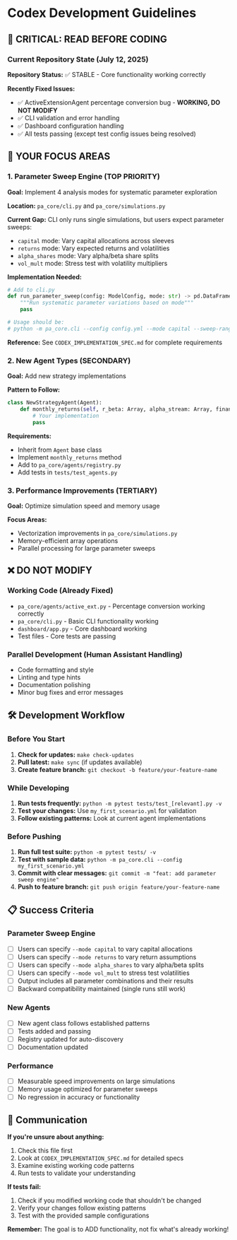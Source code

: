 # Codex Development Guidelines

## 🚨 CRITICAL: READ BEFORE CODING

### Current Repository State (July 12, 2025)

**Repository Status:** ✅ STABLE - Core functionality working correctly

**Recently Fixed Issues:**
- ✅ ActiveExtensionAgent percentage conversion bug - **WORKING, DO NOT MODIFY**
- ✅ CLI validation and error handling
- ✅ Dashboard configuration handling
- ✅ All tests passing (except test config issues being resolved)

## 🎯 YOUR FOCUS AREAS

### 1. Parameter Sweep Engine (TOP PRIORITY)
**Goal:** Implement 4 analysis modes for systematic parameter exploration

**Location:** `pa_core/cli.py` and `pa_core/simulations.py`

**Current Gap:** CLI only runs single simulations, but users expect parameter sweeps:
- `capital` mode: Vary capital allocations across sleeves
- `returns` mode: Vary expected returns and volatilities
- `alpha_shares` mode: Vary alpha/beta share splits
- `vol_mult` mode: Stress test with volatility multipliers

**Implementation Needed:**
```python
# Add to cli.py
def run_parameter_sweep(config: ModelConfig, mode: str) -> pd.DataFrame:
    """Run systematic parameter variations based on mode"""
    pass

# Usage should be:
# python -m pa_core.cli --config config.yml --mode capital --sweep-range 0.1,0.5,0.1
```

**Reference:** See `CODEX_IMPLEMENTATION_SPEC.md` for complete requirements

### 2. New Agent Types (SECONDARY)
**Goal:** Add new strategy implementations

**Pattern to Follow:**
```python
class NewStrategyAgent(Agent):
    def monthly_returns(self, r_beta: Array, alpha_stream: Array, financing: Array) -> Array:
        # Your implementation
        pass
```

**Requirements:**
- Inherit from `Agent` base class
- Implement `monthly_returns` method
- Add to `pa_core/agents/registry.py`
- Add tests in `tests/test_agents.py`

### 3. Performance Improvements (TERTIARY)
**Goal:** Optimize simulation speed and memory usage

**Focus Areas:**
- Vectorization improvements in `pa_core/simulations.py`
- Memory-efficient array operations
- Parallel processing for large parameter sweeps

## ❌ DO NOT MODIFY

### Working Code (Already Fixed)
- `pa_core/agents/active_ext.py` - Percentage conversion working correctly
- `pa_core/cli.py` - Basic CLI functionality working
- `dashboard/app.py` - Core dashboard working
- Test files - Core tests are passing

### Parallel Development (Human Assistant Handling)
- Code formatting and style
- Linting and type hints
- Documentation polishing
- Minor bug fixes and error messages

## 🛠️ Development Workflow

### Before You Start
1. **Check for updates:** `make check-updates`
2. **Pull latest:** `make sync` (if updates available)
3. **Create feature branch:** `git checkout -b feature/your-feature-name`

### While Developing
1. **Run tests frequently:** `python -m pytest tests/test_[relevant].py -v`
2. **Test your changes:** Use `my_first_scenario.yml` for validation
3. **Follow existing patterns:** Look at current agent implementations

### Before Pushing
1. **Run full test suite:** `python -m pytest tests/ -v`
2. **Test with sample data:** `python -m pa_core.cli --config my_first_scenario.yml`
3. **Commit with clear messages:** `git commit -m "feat: add parameter sweep engine"`
4. **Push to feature branch:** `git push origin feature/your-feature-name`

## 📋 Success Criteria

### Parameter Sweep Engine
- [ ] Users can specify `--mode capital` to vary capital allocations
- [ ] Users can specify `--mode returns` to vary return assumptions
- [ ] Users can specify `--mode alpha_shares` to vary alpha/beta splits
- [ ] Users can specify `--mode vol_mult` to stress test volatilities
- [ ] Output includes all parameter combinations and their results
- [ ] Backward compatibility maintained (single runs still work)

### New Agents
- [ ] New agent class follows established patterns
- [ ] Tests added and passing
- [ ] Registry updated for auto-discovery
- [ ] Documentation updated

### Performance
- [ ] Measurable speed improvements on large simulations
- [ ] Memory usage optimized for parameter sweeps
- [ ] No regression in accuracy or functionality

## 🤝 Communication

**If you're unsure about anything:**
1. Check this file first
2. Look at `CODEX_IMPLEMENTATION_SPEC.md` for detailed specs
3. Examine existing working code patterns
4. Run tests to validate your understanding

**If tests fail:**
1. Check if you modified working code that shouldn't be changed
2. Verify your changes follow existing patterns
3. Test with the provided sample configurations

**Remember:** The goal is to ADD functionality, not fix what's already working!
